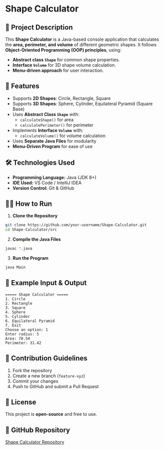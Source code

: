 # Shape Calculator

## 📌 Project Description
This **Shape Calculator** is a Java-based console application that calculates the **area, perimeter, and volume** of different geometric shapes. It follows **Object-Oriented Programming (OOP) principles**, using:
- **Abstract class `Shape`** for common shape properties.
- **Interface `Volume`** for 3D shape volume calculation.
- **Menu-driven approach** for user interaction.

## 📑 Features
- Supports **2D Shapes**: Circle, Rectangle, Square
- Supports **3D Shapes**: Sphere, Cylinder, Equilateral Pyramid (Square Base)
- Uses **Abstract Class `Shape`** with:
  - `calculateShape()` for area
  - `calculatePerimeter()` for perimeter
- Implements **Interface `Volume`** with:
  - `calculateVolume()` for volume calculation
- Uses **Separate Java Files** for modularity
- **Menu-Driven Program** for ease of use


## 🛠️ Technologies Used
- **Programming Language:** Java (JDK 8+)
- **IDE Used:** VS Code / IntelliJ IDEA
- **Version Control:** Git & GitHub

## 🏃‍♂️ How to Run
1. **Clone the Repository**
```sh
git clone https://github.com/your-username/Shape-Calculator.git
cd Shape-Calculator/src
```

2. **Compile the Java Files**
```sh
javac *.java
```

3. **Run the Program**
```sh
java Main
```

## 📌 Example Input & Output
```
===== Shape Calculator =====
1. Circle
2. Rectangle
3. Square
4. Sphere
5. Cylinder
6. Equilateral Pyramid
7. Exit
Choose an option: 1
Enter radius: 5
Area: 78.54
Perimeter: 31.42
```

## 📌 Contribution Guidelines
1. Fork the repository
2. Create a new branch (`feature-xyz`)
3. Commit your changes
4. Push to GitHub and submit a Pull Request

## 📜 License
This project is **open-source** and free to use.

## 🔗 GitHub Repository
[Shape Calculator Repository](https://github.com/shwetgaur/Shape.git)

